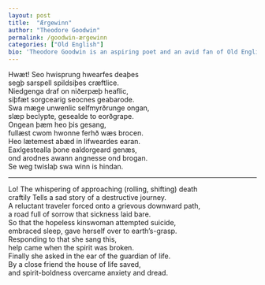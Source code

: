 ```yaml
---
layout: post
title:  "Ærgewinn"
author: "Theodore Goodwin"
permalink: /goodwin-ærgewinn
categories: ["Old English"]
bio: 'Theodore Goodwin is an aspiring poet and an avid fan of Old English literature. His blog can be found at <a href="http://ealdscop.wordpress.com/">ealdscop.wordpress.com</a>. He lives in Virginia with his wife and children.'
---
```


Hwæt!  Seo hwisprung<span class="caesura"> </span>hwearfes deaþes  
segþ sarspell<span class="caesura"> </span>spildsiþes cræftlice.  
Niedgenga draf on<span class="caesura"> </span>niðerpæþ heaflic,  
siþfæt sorgcearig<span class="caesura"> </span>seocnes geabarode.  
Swa mæge unwenlic<span class="caesura"> </span>selfmyrðrunge ongan,  
slæp beclypte,<span class="caesura"> </span>gesealde to eorðgrape.  
Ongean þæm<span class="caesura"> </span>heo þis gesang,  
fullæst cwom<span class="caesura"> </span>hwonne ferhð wæs brocen.  
Heo lætemest abæd<span class="caesura"> </span>in lifweardes earan.  
Eaxlgestealla<span class="caesura"> </span>þone ealdorgeard genæs,  
ond arodnes awann<span class="caesura"> </span>angnesse ond brogan.  
Se weg twislaþ<span class="caesura"> </span>swa winn is hindan.

---

Lo! The whispering<span class="caesura"> </span>of approaching (rolling, shifting) death  
craftily Tells a sad story<span class="caesura"> </span>of a destructive journey.  
A reluctant traveler forced onto<span class="caesura"> </span>a grievous downward path,  
a road full of sorrow<span class="caesura"> </span>that sickness laid bare.  
So that the hopeless kinswoman<span class="caesura"> </span>attempted suicide,  
embraced sleep,<span class="caesura"> </span>gave herself over to earth’s-grasp.  
Responding to that<span class="caesura"> </span>she sang this,  
help came<span class="caesura"> </span>when the spirit was broken.  
Finally she asked<span class="caesura"> </span>in the ear of the guardian of life.  
By a close friend<span class="caesura"> </span>the house of life saved,  
and spirit-boldness overcame<span class="caesura"> </span>anxiety and dread.
